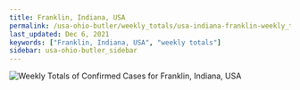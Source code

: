 ```yaml
---
title: Franklin, Indiana, USA
permalink: /usa-ohio-butler/weekly_totals/usa-indiana-franklin-weekly_totals.html
last_updated: Dec 6, 2021
keywords: ["Franklin, Indiana, USA", "weekly totals"]
sidebar: usa-ohio-butler_sidebar
---
```


![Weekly Totals of Confirmed Cases for Franklin, Indiana, USA](/covid_tracker/images/graphs/usa-indiana-franklin-weekly_totals_graph.png)
